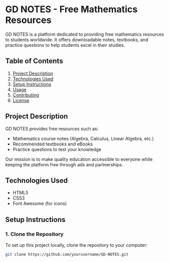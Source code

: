 # GD NOTES - Free Mathematics Resources

GD NOTES is a platform dedicated to providing free mathematics resources to students worldwide. It offers downloadable notes, textbooks, and practice questions to help students excel in their studies.

## Table of Contents
1. [Project Description](#project-description)
2. [Technologies Used](#technologies-used)
3. [Setup Instructions](#setup-instructions)
4. [Usage](#usage)
5. [Contributing](#contributing)
6. [License](#license)

## Project Description

GD NOTES provides free resources such as:
- Mathematics course notes (Algebra, Calculus, Linear Algebra, etc.)
- Recommended textbooks and eBooks
- Practice questions to test your knowledge

Our mission is to make quality education accessible to everyone while keeping the platform free through ads and partnerships.

## Technologies Used
- HTML5
- CSS3
- Font Awesome (for icons)

## Setup Instructions

### 1. Clone the Repository

To set up this project locally, clone the repository to your computer:

```bash
git clone https://github.com/yourusername/GD-NOTES.git
